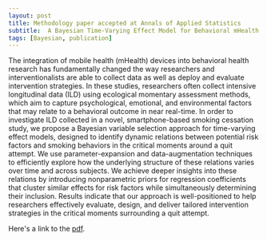 ```yaml
---
layout: post
title: Methodology paper accepted at Annals of Applied Statistics
subtitle:  A Bayesian Time-Varying Effect Model for Behavioral mHealth Data
tags: [Bayesian, publication]
---
```

The integration of mobile health (mHealth) devices into behavioral health research has fundamentally
changed the way researchers and interventionalists are able to collect data as well as deploy and 
evaluate intervention strategies. In these studies, researchers often collect intensive longitudinal 
data (ILD) using ecological momentary assessment methods, which aim to capture psychological, 
emotional, and environmental factors that may relate to a behavioral outcome in near real-time.
In order to investigate ILD collected in a novel, smartphone-based smoking cessation study, we propose
a Bayesian variable selection approach for time-varying effect models, designed to identify dynamic 
relations between potential risk factors and smoking behaviors in the critical moments around a quit attempt. 
We use parameter-expansion and data-augmentation techniques to efficiently explore how the underlying structure 
of these relations varies over time and across subjects. We achieve deeper insights into these relations by 
introducing nonparametric priors for regression coefficients that cluster similar effects for risk factors 
while simultaneously determining their inclusion. Results indicate that our approach is well-positioned to 
help researchers effectively evaluate, design, and deliver tailored intervention strategies in the critical 
moments surrounding a quit attempt. 

Here's a link to the [pdf](https://mkoslovsky.github.io/AOAStvem2020.pdf).
